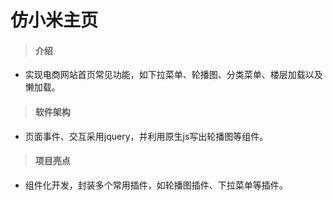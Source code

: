 # 仿小米主页
>#### 介绍
- 实现电商网站首页常见功能，如下拉菜单、轮播图、分类菜单、楼层加载以及懒加载。
>#### 软件架构
- 页面事件、交互采用jquery，并利用原生js写出轮播图等组件。

>#### 项目亮点
- 组件化开发，封装多个常用插件，如轮播图插件、下拉菜单等插件。